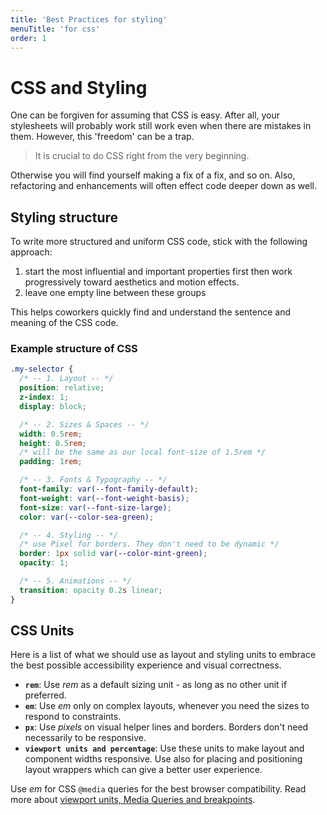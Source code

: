 ```yaml
---
title: 'Best Practices for styling'
menuTitle: 'for css'
order: 1
---
```


# CSS and Styling

One can be forgiven for assuming that CSS is easy. After all, your stylesheets will probably work still work even when there are mistakes in them. However, this 'freedom' can be a trap.

> It is crucial to do CSS right from the very beginning.

Otherwise you will find yourself making a fix of a fix, and so on. Also, refactoring and enhancements will often effect code deeper down as well.

## Styling structure

To write more structured and uniform CSS code, stick with the following approach:

1. start the most influential and important properties first then work progressively toward aesthetics and motion effects.
1. leave one empty line between these groups

This helps coworkers quickly find and understand the sentence and meaning of the CSS code.

### Example structure of CSS

```css
.my-selector {
  /* -- 1. Layout -- */
  position: relative;
  z-index: 1;
  display: block;

  /* -- 2. Sizes & Spaces -- */
  width: 0.5rem;
  height: 0.5rem;
  /* will be the same as our local font-size of 1.5rem */
  padding: 1rem;

  /* -- 3. Fonts & Typography -- */
  font-family: var(--font-family-default);
  font-weight: var(--font-weight-basis);
  font-size: var(--font-size-large);
  color: var(--color-sea-green);

  /* -- 4. Styling -- */
  /* use Pixel for borders. They don't need to be dynamic */
  border: 1px solid var(--color-mint-green);
  opacity: 1;

  /* -- 5. Animations -- */
  transition: opacity 0.2s linear;
}
```

## CSS Units

Here is a list of what we should use as layout and styling units to embrace the best possible accessibility experience and visual correctness.

- **`rem`**: Use _rem_ as a default sizing unit - as long as no other unit if preferred.
- **`em`**: Use _em_ only on complex layouts, whenever you need the sizes to respond to constraints.
- **`px`**: Use _pixels_ on visual helper lines and borders. Borders don't need necessarily to be responsive.
- **`viewport units and percentage`**: Use these units to make layout and component widths responsive. Use also for placing and positioning layout wrappers which can give a better user experience.

Use _em_ for CSS `@media` queries for the best browser compatibility. Read more about [viewport units, Media Queries and breakpoints](/uilib/usage/layout/media-queries).
